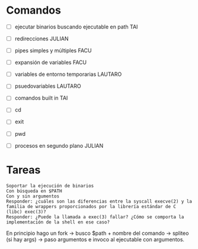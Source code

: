 # Comandos

- [ ] ejecutar binarios buscando ejecutable en path TAI
- [ ] redirecciones JULIAN
- [ ] pipes simples y múltiples FACU
- [ ] expansión de variables FACU
- [ ] variables de entorno temporarias LAUTARO
- [ ] psuedovariables LAUTARO
- [ ] comandos built in TAI

- [ ] cd
- [ ] exit
- [ ] pwd

- [ ] procesos en segundo plano JULIAN

# Tareas

    Soportar la ejecución de binarios
    Con búsqueda en $PATH
    Con y sin argumentos
    Responder: ¿cuáles son las diferencias entre la syscall execve(2) y la familia de wrappers proporcionados por la librería estándar de C (libc) exec(3)?
    Responder: ¿Puede la llamada a exec(3) fallar? ¿Cómo se comporta la implementación de la shell en ese caso?

En principio hago un fork -> busco $path + nombre del comando -> spliteo (si hay args) -> paso argumentos e invoco al ejecutable con argumentos.